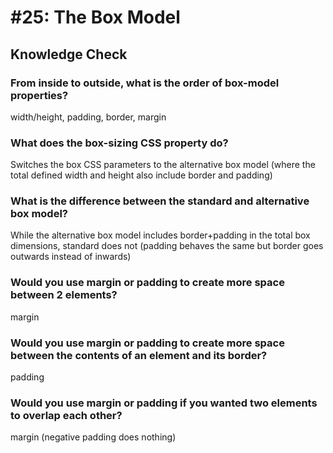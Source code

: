 # #25: The Box Model

## Knowledge Check

### From inside to outside, what is the order of box-model properties?

width/height, padding, border, margin

### What does the box-sizing CSS property do?

Switches the box CSS parameters to the alternative box model (where the total defined width and height also include border and padding)

### What is the difference between the standard and alternative box model?

While the alternative box model includes border+padding in the total box dimensions, standard does not (padding behaves the same but border goes outwards instead of inwards)

### Would you use margin or padding to create more space between 2 elements?

margin

### Would you use margin or padding to create more space between the contents of an element and its border?

padding

### Would you use margin or padding if you wanted two elements to overlap each other?

margin (negative padding does nothing)
